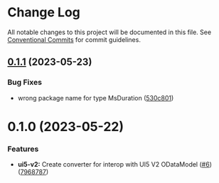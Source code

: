 # Change Log

All notable changes to this project will be documented in this file.
See [Conventional Commits](https://conventionalcommits.org) for commit guidelines.

## [0.1.1](https://github.com/odata2ts/converter/compare/@odata2ts/converter-ui5-v2@0.1.0...@odata2ts/converter-ui5-v2@0.1.1) (2023-05-23)


### Bug Fixes

* wrong package name for type MsDuration ([530c801](https://github.com/odata2ts/converter/commit/530c8019ddea383e0f478a0670cb3bbc2f55aefb))





# 0.1.0 (2023-05-22)


### Features

* **ui5-v2:** Create converter for interop with UI5 V2 ODataModel ([#6](https://github.com/odata2ts/converter/issues/6)) ([7968787](https://github.com/odata2ts/converter/commit/79687876f0549a7a91cd583514b6e3ab8d90ffd8))
